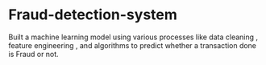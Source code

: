 # Fraud-detection-system
Built a machine learning model using various processes like data cleaning , feature engineering , and algorithms to predict whether a transaction done is Fraud or not.
